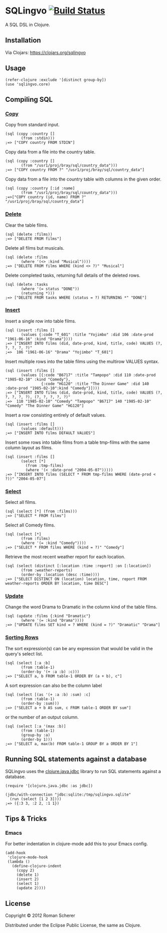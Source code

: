 # SQLingvo [![Build Status](https://travis-ci.org/r0man/sqlingvo.png)](https://travis-ci.org/r0man/sqlingvo)

A SQL DSL in Clojure.

## Installation

Via Clojars: https://clojars.org/sqlingvo

## Usage

    (refer-clojure :exclude '[distinct group-by])
    (use 'sqlingvo.core)

## Compiling SQL

### [Copy](http://www.postgresql.org/docs/9.2/static/sql-copy.html)

Copy from standard input.

    (sql (copy :country []
           (from :stdin)))
    ;=> ["COPY country FROM STDIN"]

Copy data from a file into the country table.

    (sql (copy :country []
           (from "/usr1/proj/bray/sql/country_data")))
    ;=> ["COPY country FROM ?" "/usr1/proj/bray/sql/country_data"]

Copy data from a file into the country table with columns in the given order.

    (sql (copy :country [:id :name]
           (from "/usr1/proj/bray/sql/country_data")))
    ;=>["COPY country (id, name) FROM ?" "/usr1/proj/bray/sql/country_data"]

### [Delete](http://www.postgresql.org/docs/9.2/static/sql-delete.html)

Clear the table films.

    (sql (delete :films))
    ;=> ["DELETE FROM films"]

Delete all films but musicals.

    (sql (delete :films
           (where '(<> :kind "Musical"))))
    ;=> ["DELETE FROM films WHERE (kind <> ?)" "Musical"]

Delete completed tasks, returning full details of the deleted rows.

    (sql (delete :tasks
           (where '(= status "DONE"))
           (returning *)))
    ;=> ["DELETE FROM tasks WHERE (status = ?) RETURNING *" "DONE"]

### [Insert](http://www.postgresql.org/docs/9.2/static/sql-insert.html)

Insert a single row into table films.

    (sql (insert :films []
           (values {:code "T_601" :title "Yojimbo" :did 106 :date-prod "1961-06-16" :kind "Drama"})))
    ;=> ["INSERT INTO films (did, date-prod, kind, title, code) VALUES (?, ?, ?, ?, ?)"
    ;=>  106 "1961-06-16" "Drama" "Yojimbo" "T_601"]

Insert multiple rows into the table films using the multirow VALUES syntax.

    (sql (insert :films []
           (values [{:code "B6717" :title "Tampopo" :did 110 :date-prod "1985-02-10" :kind "Comedy"},
                    {:code "HG120" :title "The Dinner Game" :did 140 :date-prod "1985-02-10":kind "Comedy"}])))
    ;=> ["INSERT INTO films (did, date-prod, kind, title, code) VALUES (?, ?, ?, ?, ?), (?, ?, ?, ?, ?)"
    ;=>  110 "1985-02-10" "Comedy" "Tampopo" "B6717" 140 "1985-02-10" "Comedy" "The Dinner Game" "HG120"]

Insert a row consisting entirely of default values.

    (sql (insert :films []
           (values :default)))
    ;=> ["INSERT INTO films DEFAULT VALUES"]

Insert some rows into table films from a table tmp-films with the same column layout as films.

    (sql (insert :films []
           (select [*]
             (from :tmp-films)
             (where '(< :date-prod "2004-05-07")))))
    ;=> ["INSERT INTO films (SELECT * FROM tmp-films WHERE (date-prod < ?))" "2004-05-07"]

### [Select](http://www.postgresql.org/docs/9.2/static/sql-select.html)

Select all films.

    (sql (select [*] (from :films)))
    ;=> ["SELECT * FROM films"]

Select all Comedy films.

    (sql (select [*]
           (from :films)
           (where '(= :kind "Comedy"))))
    ;=> ["SELECT * FROM films WHERE (kind = ?)" "Comedy"]

Retrieve the most recent weather report for each location.

    (sql (select (distinct [:location :time :report] :on [:location])
           (from :weather-reports)
           (order-by :location (desc :time))))
    ;=> ["SELECT DISTINCT ON (location) location, time, report FROM weather-reports ORDER BY location, time DESC"]

### [Update](http://www.postgresql.org/docs/9.2/static/sql-update.html)

Change the word Drama to Dramatic in the column kind of the table films.

    (sql (update :films {:kind "Dramatic"}
           (where '(= :kind "Drama"))))
    ;=> ["UPDATE films SET kind = ? WHERE (kind = ?)" "Dramatic" "Drama"]

### [Sorting Rows](http://www.postgresql.org/docs/9.2/static/queries-order.html)

The sort expression(s) can be any expression that would be valid in the query's select list.

    (sql (select [:a :b]
           (from :table-1)
           (order-by '(+ :a :b) :c)))
    ;=> ["SELECT a, b FROM table-1 ORDER BY (a + b), c"]

A sort expression can also be the column label

    (sql (select [(as '(+ :a :b) :sum) :c]
           (from :table-1)
           (order-by :sum)))
    ;=> ["SELECT a + b AS sum, c FROM table-1 ORDER BY sum"]

or the number of an output column.

    (sql (select [:a '(max :b)]
           (from :table-1)
           (group-by :a)
           (order-by 1)))
    ;=> ["SELECT a, max(b) FROM table-1 GROUP BY a ORDER BY 1"]

## Running SQL statements against a database

SQLingvo uses the [clojure.java.jdbc](https://github.com/clojure/java.jdbc) library to
run SQL statements against a database.

    (require '[clojure.java.jdbc :as jdbc])

    (jdbc/with-connection "jdbc:sqlite:/tmp/sqlingvo.sqlite"
      (run (select [1 2 3])))
    ;=> ({:3 3, :2 2, :1 1})

## Tips & Tricks

### Emacs

For better indentation in clojure-mode add this to your Emacs config.

    (add-hook
     'clojure-mode-hook
     (lambda ()
       (define-clojure-indent
         (copy 2)
         (delete 1)
         (insert 2)
         (select 1)
         (update 2))))

## License

Copyright © 2012 Roman Scherer

Distributed under the Eclipse Public License, the same as Clojure.
